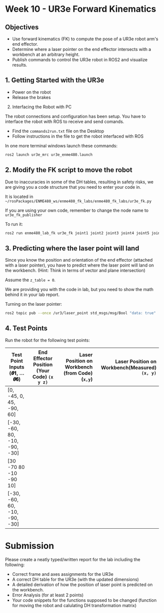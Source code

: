 # Week 10 - UR3e Forward Kinematics

## Objectives

- Use forward kinematics (FK) to compute the pose of a UR3e robot arm's end effector.
- Determine where a laser pointer on the end effector intersects with a workbench at an arbitrary height.
- Publish commands to control the UR3e robot in ROS2 and visualize results.

## 1. Getting Started with the UR3e

- Power on the robot
- Release the brakes


2. Interfacing the Robot with PC

The robot connections and configuration has been setup. You have to interface the robot with ROS to receive and send comands.

- Find the `commands2run.txt` file on the Desktop
- Follow instructions in the file to get the robot interfaced with ROS

In one more terminal windows launch these commands:

```bash
ros2 launch ur3e_mrc ur3e_enme480.launch
```


## 2. Modify the FK script to move the robot

Due to inaccuracies in some of the DH tables, resulting in safety risks, we are giving you a code structure that you need to enter your code in.

It is located in `~/rosPackages/ENME480_ws/enme480_fk_labs/enme480_fk_labs/ur3e_fk.py`

If you are using your own code, remember to change the node name to `ur3e_fk_publisher`

To run it:

```bash
ros2 run enme480_lab_fk ur3e_fk joint1 joint2 joint3 joint4 joint5 joint6
```

## 3. Predicting where the laser point will land

Since you know the position and orientation of the end effector (attached with a laser pointer), you have to predict where the laser point will land on the workbench. (Hint: Think in terms of vector and plane intersection)

Assume the `z_table = 0`. 

We are providing you with the code in lab, but you need to show the math behind it in your lab report.

Turning on the laser pointer:

```bash
ros2 topic pub --once /ur3/laser_point std_msgs/msg/Bool "data: true"
```

## 4. Test Points

Run the robot for the following test points:

| Test Point Inputs (𝜽𝟏, … 𝜽𝟔)    | End Effector Position (Your Code) `(x y z)`        | Laser Position on Workbench (from Code) (`x,y`) | Laser Position on Workbench(Measured) `(x, y)` |
| --------------- |:---------------:| --------:| --------:|
| [0, -45, 0, 45, -90, 60] | | |
| [-30, -60, 80, -10, -90, -30] | | |
| [30 -70 80 -10 -90 10] | | |
| [-30, -60, 60, -10, -90, -30] | | |

# Submission

Please create a neatly typed/written report for the lab including the following:

- Correct frame and axes assignments for the UR3e
- A correct DH table for the UR3e (with the updated dimensions)
- A detailed derivation of how the position of laser point is predicted on the workbench.
- Error Analysis (for at least 2 points)
- Your code snippets for the functions supposed to be changed (function for moving the robot and calulating DH transformation matrix)